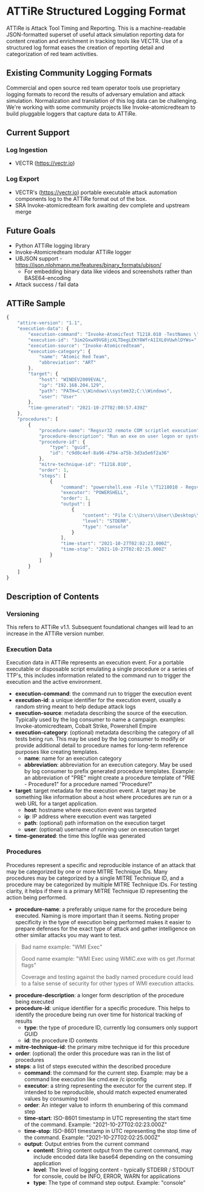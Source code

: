 # ATTiRe Structured Logging Format

ATTiRe is Attack Tool Timing and Reporting. This is a machine-readable JSON-formatted superset of useful attack simulation reporting data for content creation and enrichment in tracking tools like VECTR. Use of a structured log format eases the creation of reporting detail and categorization of red team activities.

## Existing Community Logging Formats
Commercial and open source red team operator tools use proprietary logging formats to record the results of adversary emulation and attack simulation. Normalization and translation of this log data can be challenging. We're working with some community projects like Invoke-atomicredteam to build pluggable loggers that capture data to ATTiRe.

## Current Support

### Log Ingestion
* VECTR (https://vectr.io)
### Log Export
* VECTR's (https://vectr.io) portable executable attack automation components log to the ATTiRe format out of the box.
* SRA Invoke-atomicredteam fork awaiting dev complete and upstream merge

## Future Goals
* Python ATTiRe logging library 
* Invoke-Atomicredteam modular ATTiRe logger
* UBJSON support - https://json.nlohmann.me/features/binary_formats/ubjson/
  * For embedding binary data like videos and screenshots rather than BASE64-encoding
* Attack success / fail data

## ATTiRe Sample
```js
{
    "attire-version": "1.1",
    "execution-data": {
        "execution-command": "Invoke-AtomicTest T1218.010 -TestNames \"Regsvr32 remote COM scriptlet execution\",\"Regsvr32 local DLL execution\"",
        "execution-id": "3im2GxwX9VG8jzXLTDegLEKY8WfrA1IXL0VUwhlDYWs=",
        "execution-source": "Invoke-Atomicredteam",
        "execution-category": {
            "name": "Atomic Red Team",
            "abbreviation": "ART"
        },
        "target": {
            "host": "WINDEV2009EVAL",
            "ip": "192.168.204.129",
            "path": "PATH=C:\\Windows\\system32;C:\\Windows",
            "user": "User"
        },
        "time-generated": "2021-10-27T02:00:57.439Z"
    },
    "procedures": [
        {
            "procedure-name": "Regsvr32 remote COM scriptlet execution",
            "procedure-description": "Run an exe on user logon or system startup.  Upon execution, success messages will be displayed for the two scheduled tasks. To view\nthe tasks, open the Task Scheduler and look in the Active Tasks pane.",
            "procedure-id": {
                "type": "guid",
                "id": "c9d0c4ef-8a96-4794-a75b-3d3a5e6f2a36"
            },
			"mitre-technique-id": "T1218.010",
            "order": 1,
            "steps": [
                {
                    "command": "powershell.exe -File \"T1218010 - Regsvr32 remote COM scriptlet execution\"",
                    "executor": "POWERSHELL",
                    "order": 1,
                    "output": [
                        {
                            "content": "File C:\\Users\\User\\Desktop\\AEv1.0 - Administrator-10\\T1218010 - Regsvr32 remote COM scriptlet executio.ps1 cannot be \r\nloaded. The file C:\\Users\\User\\Desktop\\AEv1.0 - Administrator-10\\T1218010 - Regsvr32 remote COM scriptlet executio is not digitally signed. You cannot run this script on the current system. For more information \r\nabout running scripts and setting execution policy, see about_Execution_Policies at \r\nhttps:/go.microsoft.com/fwlink/?LinkID=135170.\r\n    + CategoryInfo          : SecurityError: (:) [], ParentContainsErrorRecordException\r\n    + FullyQualifiedErrorId : UnauthorizedAccess",
                            "level": "STDERR",
                            "type": "console"
                        }
                    ],
                    "time-start": "2021-10-27T02:02:23.000Z",
                    "time-stop": "2021-10-27T02:02:25.000Z"
                }
            ]
        }
    ]
}
```

## Description of Contents

### Versioning
This refers to ATTiRe v1.1. Subsequent foundational changes will lead to an increase in the ATTiRe version number.

### Execution Data

Execution data in ATTiRe represents an execution event. For a portable executable or disposable script emulating a single procedure or a series of TTP's, this includes information related to the command run to trigger the execution and the active environment.

* **execution-command**: the command run to trigger the execution event
* **execution-id**: a unique identifier for the execution event, usually a random string meant to help dedupe attack logs
* **execution-source**: metadata describing the source of the execution. Typically used by the log consumer to name a campaign.  examples: Invoke-atomicredteam, Cobalt Strike, Powershell Empire
* **execution-category**: (optional) metadata describing the category of all tests being run. This may be used by the log consumer to modify or provide additional detail to procedure names for long-term reference purposes like creating templates.
  * **name**: name for an execution category
  * **abbreviation**: abbreviation for an execution category. May be used by log consumer to prefix generated procedure templates. Example: an abbreviation of "PRE" might create a procedure template of "PRE - Procedure1" for a procedure named "Procedure1"
* **target**: target metadata for the execution event. A target may be something like information about a host where procedures are run or a web URL for a target application.
  * **host**: hostname where execution event was targeted
  * **ip**: IP address where execution event was targeted 
  * **path**: (optional) path information on the execution target
  * **user**: (optional) username of running user on execution target
* **time-generated**: the time this logfile was generated

### Procedures

Procedures represent a specific and reproducible instance of an attack that may be categorized by one or more MITRE Technique IDs. Many procedures may be categorized by a single MITRE Technique ID, and a procedure may be categorized by multiple MITRE Technique IDs. For testing clarity, it helps if there is a primary MITRE Technique ID representing the action being performed.

* **procedure-name**: a preferably unique name for the procedure being executed. Naming is more important than it seems. Noting proper specificity in the type of execution being performed makes it easier to prepare defenses for the exact type of attack and gather intelligence on other similar attacks you may want to test. 
> Bad name example: "WMI Exec" 
> 
> Good name example: "WMI Exec using WMIC.exe with os get /format flags"
> 
> Coverage and testing against the badly named procedure could lead to a false sense of security for other types of WMI execution attacks.
* **procedure-description**: a longer form description of the procedure being executed
* **procedure-id**: unique identifier for a specific procedure. This helps to identify the procedure being run over time for historical tracking of results
  * **type**: the type of procedure ID, currently log consumers only support GUID
  * **id**: the procedure ID contents
* **mitre-technique-id**: the primary mitre technique id for this procedure
* **order**: (optional) the order this procedure was ran in the list of procedures
* **steps**: a list of steps executed within the described procedure
  * **command**: the command for the current step. Example: may be a command line execution like cmd.exe /c ipconfig
  * **executor**: a string representing the executor for the current step. If intended to be reproducible, should match expected enumerated values by consuming tool
  * **order**: An integer value to inform th enumbering of this command step
  * **time-start**: ISO-8601 timestamp in UTC representing the start time of the command. Example: "2021-10-27T02:02:23.000Z"
  * **time-stop**: ISO-8601 timestamp in UTC representing the stop time of the command. Example: "2021-10-27T02:02:25.000Z"
  * **output**: Output entries from the current command
    * **content**: String content output from the current command, may include encoded data like base64 depending on the consuming application
    * **level**: The level of logging content - typically STDERR / STDOUT for console, could be INFO, ERROR, WARN for applications
    * **type**: The type of command step output. Example: "console"
